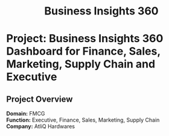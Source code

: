 <h1 align="center">Business Insights 360</h1> 

# Project: Business Insights 360 Dashboard for Finance, Sales, Marketing, Supply Chain and Executive

## Project Overview


**Domain:** FMCG  
**Function:** Executive, Finance, Sales, Marketing, Supply Chain  
**Company:** AtliQ Hardwares 
